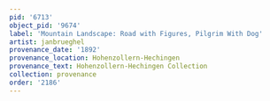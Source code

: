 ```yaml
---
pid: '6713'
object_pid: '9674'
label: 'Mountain Landscape: Road with Figures, Pilgrim With Dog'
artist: janbrueghel
provenance_date: '1892'
provenance_location: Hohenzollern-Hechingen
provenance_text: Hohenzollern-Hechingen Collection
collection: provenance
order: '2186'
---
```

